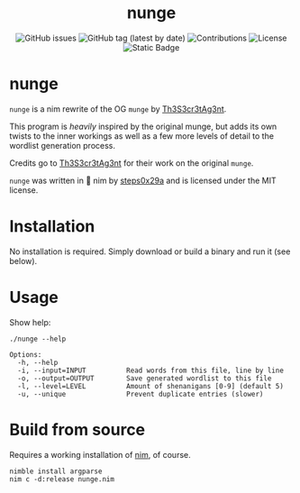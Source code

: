 <h1 align="center">
  	nunge
</h1>

<p align="center">
    <img alt="GitHub issues" src="https://img.shields.io/github/issues/steps0x29a/nunge?style=plastic">
    <img alt="GitHub tag (latest by date)" src="https://img.shields.io/github/v/tag/steps0x29a/nunge?style=plastic">
    <img alt="Contributions" src="https://img.shields.io/badge/contributions-welcome-brightgreen?style=plastic">
    <img alt="License" src="https://img.shields.io/github/license/steps0x29a/nunge?style=plastic">
    <img alt="Static Badge" src="https://img.shields.io/badge/version-0.2.0-green?style=plastic">

</p>

# nunge

`nunge` is a nim rewrite of the OG `munge` by [Th3S3cr3tAg3nt](https://github.com/Th3S3cr3tAg3nt/Munge).

This program is *heavily* inspired by the original munge, but adds its own twists to the inner workings as well as a few more levels of detail to the wordlist generation process.

Credits go to [Th3S3cr3tAg3nt](https://github.com/Th3S3cr3tAg3nt) for their work on the original `munge`.

`nunge` was written in 👑 nim by [steps0x29a](https://github.com/steps0x29a) and is licensed under the MIT license.

# Installation
No installation is required. Simply download or build a binary and run it (see below).

# Usage
Show help:

```
./nunge --help

Options:
  -h, --help
  -i, --input=INPUT          Read words from this file, line by line
  -o, --output=OUTPUT        Save generated wordlist to this file
  -l, --level=LEVEL          Amount of shenanigans [0-9] (default 5)
  -u, --unique               Prevent duplicate entries (slower)

```

# Build from source
Requires a working installation of [nim](https://nim-lang.org/install.html), of course.

```
nimble install argparse
nim c -d:release nunge.nim
```
